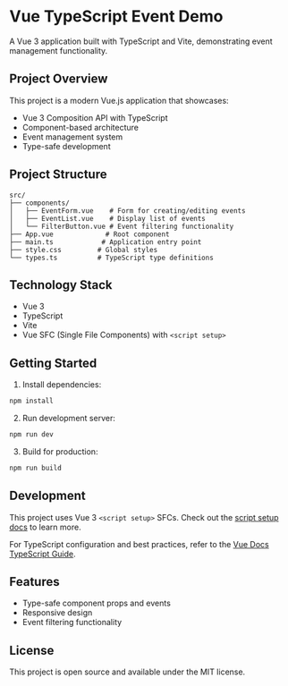 # Vue TypeScript Event Demo

A Vue 3 application built with TypeScript and Vite, demonstrating event management functionality.

## Project Overview

This project is a modern Vue.js application that showcases:
- Vue 3 Composition API with TypeScript
- Component-based architecture
- Event management system
- Type-safe development

## Project Structure

```
src/
├── components/
│   ├── EventForm.vue    # Form for creating/editing events
│   ├── EventList.vue    # Display list of events
│   └── FilterButton.vue # Event filtering functionality
├── App.vue             # Root component
├── main.ts            # Application entry point
├── style.css         # Global styles
└── types.ts          # TypeScript type definitions
```

## Technology Stack

- Vue 3
- TypeScript
- Vite
- Vue SFC (Single File Components) with `<script setup>`

## Getting Started

1. Install dependencies:
```bash
npm install
```

2. Run development server:
```bash
npm run dev
```

3. Build for production:
```bash
npm run build
```

## Development

This project uses Vue 3 `<script setup>` SFCs. Check out the [script setup docs](https://v3.vuejs.org/api/sfc-script-setup.html#sfc-script-setup) to learn more.

For TypeScript configuration and best practices, refer to the [Vue Docs TypeScript Guide](https://vuejs.org/guide/typescript/overview.html#project-setup).

## Features

- Type-safe component props and events
- Responsive design
- Event filtering functionality

## License

This project is open source and available under the MIT license.
